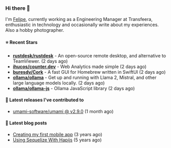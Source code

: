 ### Hi there 👋

I'm [Felipe](https://felipe.im), currently working as a Engineering Manager at Transfeera, enthusiastic in technology and occasionally write about my experiences. Also a hobby photographer.

#### ⭐ Recent Stars
- **[rustdesk/rustdesk](https://github.com/rustdesk/rustdesk)** - An open-source remote desktop, and alternative to TeamViewer. (2 days ago)
- **[ihucos/counter.dev](https://github.com/ihucos/counter.dev)** - Web Analytics made simple (2 days ago)
- **[buresdv/Cork](https://github.com/buresdv/Cork)** - A fast GUI for Homebrew written in SwiftUI (2 days ago)
- **[ollama/ollama](https://github.com/ollama/ollama)** - Get up and running with Llama 2, Mistral, and other large language models locally. (2 days ago)
- **[ollama/ollama-js](https://github.com/ollama/ollama-js)** - Ollama JavaScript library (2 days ago)

#### 🚀 Latest releases I've contributed to


- [umami-software/umami @ v2.9.0](https://github.com/umami-software/umami/releases/tag/v2.9.0) (1 month ago)

#### 📄 Latest blog posts
- [Creating my first mobile app](https://felipe.im/posts/creating-my-first-mobile-app/) (3 years ago)
- [Using Sequelize With Hapijs](https://felipe.im/posts/using-sequelize-with-hapijs/) (5 years ago)